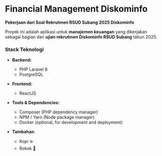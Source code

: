 # Financial Management Diskominfo

**Pekerjaan dari Soal Rekrutmen RSUD Subang 2025 Diskominfo**

Proyek ini adalah aplikasi untuk **manajemen keuangan** yang dikerjakan sebagai bagian dari **ujian rekrutmen Diskominfo RSUD Subang** tahun 2025.

### Stack Teknologi

- **Backend:**
  - PHP Laravel 8
  - PostgreSQL
- **Frontend:**
  - ReactJS
- **Tools & Dependencies:**
  - Composer (PHP dependency manager)
  - NPM / Yarn (Node package manager)
  - Docker (optional, for development and deployment)
  
- **Tambahan**:
  - Kopi ☕
  - Rokok 🚬
